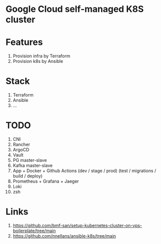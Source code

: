 # Google Cloud self-managed K8S cluster

# Features

1. Provision infra by Terraform
1. Provision k8s by Ansible

# Stack

1. Terraform
1. Ansible
1. ...

# TODO

1. CNI
1. Rancher
1. ArgoCD
1. Vault
1. PG master-slave
1. Kafka master-slave
1. App + Docker + Github Actions (dev / stage / prod) (test / migrations / build / deploy)
1. Prometheus + Grafana + Jaeger
1. Loki
1. zsh

# Links

1. https://github.com/bmf-san/setup-kubernetes-cluster-on-vps-boilerplate/tree/main
1. https://github.com/nnellans/ansible-k8s/tree/main
